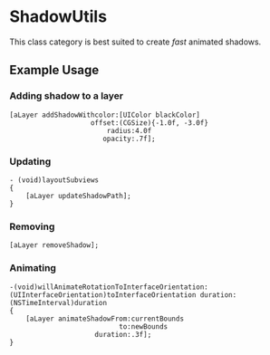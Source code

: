 ShadowUtils
===========

This class category is best suited to create *fast* animated shadows.


## Example Usage

### Adding shadow to a layer

```
[aLayer addShadowWithcolor:[UIColor blackColor]
  					offset:(CGSize){-1.0f, -3.0f}
						radius:4.0f
					   opacity:.7f];
```

### Updating

```
- (void)layoutSubviews 
{
	[aLayer updateShadowPath];
}
```

### Removing

```
[aLayer removeShadow];
```

### Animating

```
-(void)willAnimateRotationToInterfaceOrientation:(UIInterfaceOrientation)toInterfaceOrientation duration:(NSTimeInterval)duration 
{  	
	[aLayer animateShadowFrom:currentBounds
						   to:newBounds
					 duration:.3f];
}
```